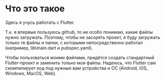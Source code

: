 # Что это такое

Здесь я учусь работать с Flutter.

Т.к. я впервые пользуюсь github, то не особо понимаю, какие файлы нужно загружать. Поэтому, чтобы не засорять проект, я буду загружать только те файлы и папки, с которыми непосредственно работал (например, lib\main.dart и pubspec.yaml). 

Чтобы пользоваться моими файлами, придётся создать стандартный Flutter-проект и заменить только мои файлы. Надеюсь, что Flutter сам скомпилирует код под нужные вам устройства и ОС (Android, iOS, Windows, MacOS, Web).
